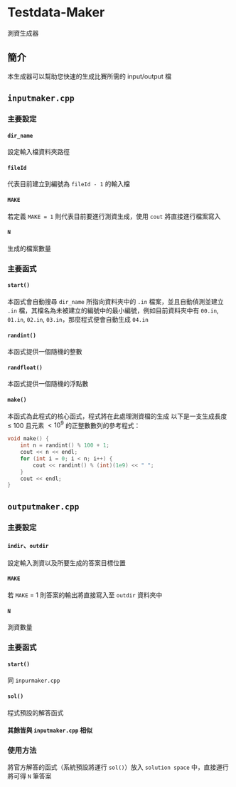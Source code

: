 # Testdata-Maker
測資生成器

## 簡介

本生成器可以幫助您快速的生成比賽所需的 input/output 檔


## `inputmaker.cpp`

### 主要設定

#### `dir_name`

設定輸入檔資料夾路徑

#### `fileId`

代表目前建立到編號為 `fileId - 1` 的輸入檔

#### `MAKE`

若定義 `MAKE = 1` 則代表目前要進行測資生成，使用 `cout` 將直接進行檔案寫入

#### `N`

生成的檔案數量

### 主要函式

#### `start()`

本函式會自動搜尋 `dir_name` 所指向資料夾中的 `.in` 檔案，並且自動偵測並建立 `.in` 檔，其檔名為未被建立的編號中的最小編號，例如目前資料夾中有 `00.in`, `01.in`, `02.in`, `03.in`，那麼程式便會自動生成 `04.in`

#### `randint()`

本函式提供一個隨機的整數

#### `randfloat()`

本函式提供一個隨機的浮點數

#### `make()`

本函式為此程式的核心函式，程式將在此處理測資檔的生成
以下是一支生成長度 $\le$ 100 且元素 $< 10^9$ 的正整數數列的參考程式：

```cpp
void make() {
    int n = randint() % 100 + 1;
    cout << n << endl;
    for (int i = 0; i < n; i++) {
        cout << randint() % (int)(1e9) << " ";
    }
    cout << endl;
}
```

## `outputmaker.cpp`

### 主要設定

#### `indir`、`outdir`

設定輸入測資以及所要生成的答案目標位置

#### `MAKE`

若 `MAKE` = 1 則答案的輸出將直接寫入至 `outdir` 資料夾中

#### `N`

測資數量

### 主要函式

#### `start()`

同 `inpurmaker.cpp`

#### `sol()`

程式預設的解答函式

#### 其餘皆與 `inputmaker.cpp` 相似

### 使用方法

將官方解答的函式（系統預設將運行 `sol()`）放入 `solution space` 中，直接運行將可得 `N` 筆答案